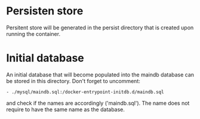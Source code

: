 # Persisten store

Persitent store will be generated in the persist directory that is created upon running the container.

# Initial database

An initial database that will become populated into the maindb database can be stored in this directory.
Don't forget to uncomment:

    - ./mysql/maindb.sql:/docker-entrypoint-initdb.d/maindb.sql

and check if the names are accordingly ('maindb.sql'). The name does not require to have the same name as the database.
